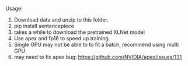 Usage:

1. Download data and unzip to this folder.
2. pip install sentencepiece 
3. takes a while to download the pretrained XLNet model
4. Use apex and fp16 to speed up training. 
5. Single GPU may not be able to to fit a batch, recommend using multi GPU 
6. may need to fix apex bug: https://github.com/NVIDIA/apex/issues/131
